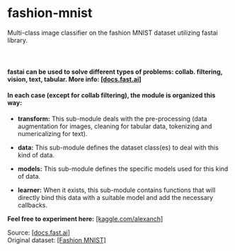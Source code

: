 # fashion-mnist
Multi-class image classifier on the fashion MNIST dataset utilizing fastai library.
 <br />
 <br />
 <br />
#### fastai can be used to solve different types of problems: collab. filtering, vision, text, tabular. More info: [[docs.fast.ai]]( https://docs.fast.ai/applications.html#data)
#### In each case (except for collab filtering), the module is organized this way:
- **transform:**
  This sub-module deals with the pre-processing (data augmentation for images, cleaning for tabular data, tokenizing and numericalizing for text).

-  **data:**
   This sub-module defines the dataset class(es) to deal with this kind of data.

-  **models:**
   This sub-module defines the specific models used for this kind of data.

-  **learner:**
   When it exists, this sub-module contains functions that will directly bind this data with a suitable model and add the necessary callbacks.
   
**Feel free to experiment here:** [[kaggle.com/alexanch]](https://www.kaggle.com/alexanch/image-classification-w-fastai-fashion-mnist)   
   
   
Source: [[docs.fast.ai]](https://docs.fast.ai/applications.html#data) <br />
Original dataset: [[Fashion MNIST]](https://github.com/zalandoresearch/fashion-mnist)
